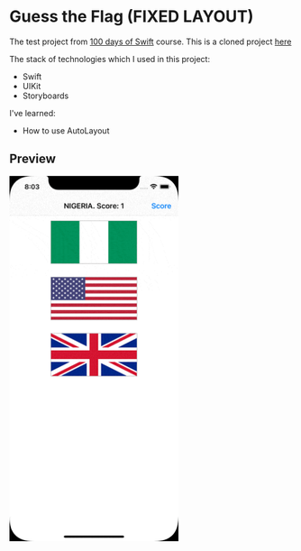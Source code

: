 # Guess the Flag (FIXED LAYOUT)
The test project from [100 days of Swift](https://www.hackingwithswift.com/100) course.
This is a cloned project [here](https://github.com/azat-dev/ios-swift-100-uikit-project-2)

The stack of technologies which I used in this project:
- Swift
- UIKit
- Storyboards

I've learned:
- How to use AutoLayout

## Preview
<img src="https://github.com/azat-dev/ios-swift-100-uikit-project-6a/raw/master/preview.gif" width="300px"/>
